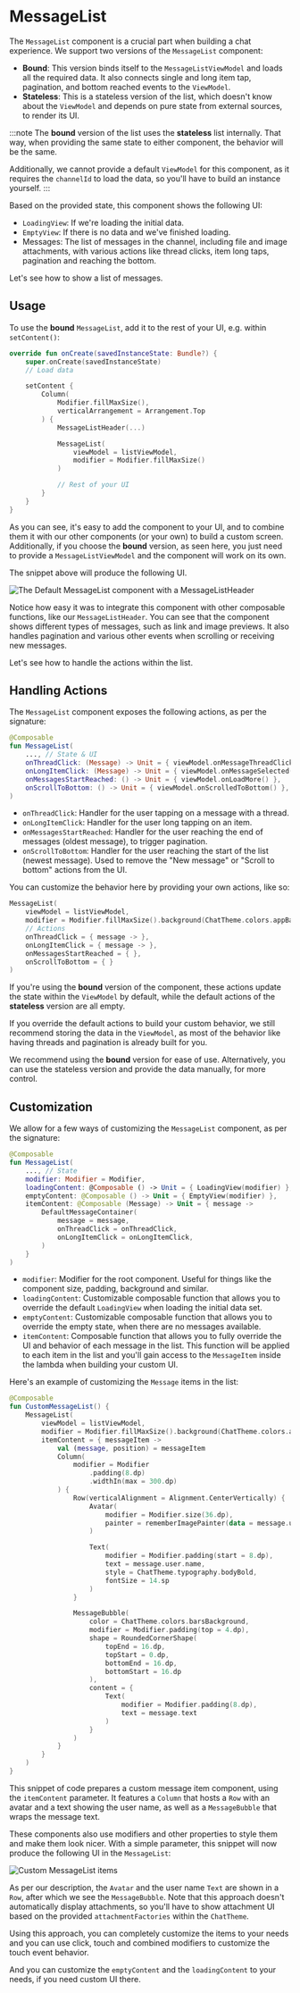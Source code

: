 # MessageList

The `MessageList` component is a crucial part when building a chat experience. We support two versions of the `MessageList` component:

* **Bound**: This version binds itself to the `MessageListViewModel` and loads all the required data. It also connects single and long item tap, pagination, and bottom reached events to the `ViewModel`.
* **Stateless**: This is a stateless version of the list, which doesn't know about the `ViewModel` and depends on pure state from external sources, to render its UI.

:::note 
The **bound** version of the list uses the **stateless** list internally. That way, when providing the same state to either component, the behavior will be the same. 

Additionally, we cannot provide a default `ViewModel` for this component, as it requires the `channelId` to load the data, so you'll have to build an instance yourself.
:::

Based on the provided state, this component shows the following UI:

* `LoadingView`: If we're loading the initial data.
* `EmptyView`: If there is no data and we've finished loading.
* Messages: The list of messages in the channel, including file and image attachments, with various actions like thread clicks, item long taps, pagination and reaching the bottom.

Let's see how to show a list of messages.

## Usage

To use the **bound** `MessageList`, add it to the rest of your UI, e.g. within `setContent()`:

```kotlin
override fun onCreate(savedInstanceState: Bundle?) {
    super.onCreate(savedInstanceState)
    // Load data

    setContent {
        Column(
            Modifier.fillMaxSize(),
            verticalArrangement = Arrangement.Top
        ) {
            MessageListHeader(...)

            MessageList(
                viewModel = listViewModel,
                modifier = Modifier.fillMaxSize()
            )

            // Rest of your UI
        }
    }
}
```

As you can see, it's easy to add the component to your UI, and to combine them it with our other components (or your own) to build a custom screen. Additionally, if you choose the **bound** version, as seen here, you just need to provide a `MessageListViewModel` and the component will work on its own.

The snippet above will produce the following UI.

 ![The Default MessageList component with a MessageListHeader](../../assets/compose_default_message_list_component.png)

Notice how easy it was to integrate this component with other composable functions, like our `MessageListHeader`. You can see that the component shows different types of messages, such as link and image previews.  It also handles pagination and various other events when scrolling or receiving new messages.

Let's see how to handle the actions within the list.

## Handling Actions

The `MessageList` component exposes the following actions, as per the signature:

```kotlin
@Composable
fun MessageList(
	..., // State & UI
    onThreadClick: (Message) -> Unit = { viewModel.onMessageThreadClick(it) },
    onLongItemClick: (Message) -> Unit = { viewModel.onMessageSelected(it) },
    onMessagesStartReached: () -> Unit = { viewModel.onLoadMore() },
    onScrollToBottom: () -> Unit = { viewModel.onScrolledToBottom() },
)
```

* `onThreadClick`: Handler for the user tapping on a message with a thread.
* `onLongItemClick`: Handler for the user long tapping on an item. 
* `onMessagesStartReached`: Handler for the user reaching the end of messages (oldest message), to trigger pagination.
* `onScrollToBottom`: Handler for the user reaching the start of the list (newest message). Used to remove the "New message" or "Scroll to bottom" actions from the UI.

You can customize the behavior here by providing your own actions, like so:

```kotlin
MessageList(
    viewModel = listViewModel,
    modifier = Modifier.fillMaxSize().background(ChatTheme.colors.appBackground),
    // Actions
    onThreadClick = { message -> },
    onLongItemClick = { message -> },
    onMessagesStartReached = { },
    onScrollToBottom = { }
)
```

If you're using the **bound** version of the component, these actions update the state within the `ViewModel` by default, while the default actions of the **stateless** version are all empty.

If you override the default actions to build your custom behavior, we still recommend storing the data in the `ViewModel`, as most of the behavior like having threads and pagination is already built for you.

We recommend using the **bound** version for ease of use. Alternatively, you can use the stateless version and provide the data manually, for more control.

##  Customization

We allow for a few ways of customizing the `MessageList` component, as per the signature:

```kotlin
@Composable
fun MessageList(
	..., // State
    modifier: Modifier = Modifier,
    loadingContent: @Composable () -> Unit = { LoadingView(modifier) },
    emptyContent: @Composable () -> Unit = { EmptyView(modifier) },
    itemContent: @Composable (Message) -> Unit = { message ->
        DefaultMessageContainer(
            message = message,
            onThreadClick = onThreadClick,
            onLongItemClick = onLongItemClick,
        )
    }
)
```

* `modifier`: Modifier for the root component. Useful for things like the component size, padding, background and similar.
* `loadingContent`: Customizable composable function that allows you to override the default `LoadingView` when loading the initial data set.
* `emptyContent`: Customizable composable function that allows you to override the empty state, when there are no messages available.
* `itemContent`: Composable function that allows you to fully override the UI and behavior of each message in the list. This function will be applied to each item in the list and you'll gain access to the `MessageItem` inside the lambda when building your custom UI.

Here's an example of customizing the `Message` items in the list:

```kotlin
@Composable
fun CustomMessageList() {
    MessageList(
        viewModel = listViewModel,
        modifier = Modifier.fillMaxSize().background(ChatTheme.colors.appBackground),
        itemContent = { messageItem ->
		    val (message, position) = messageItem
            Column(
                modifier = Modifier
                    .padding(8.dp)
                    .widthIn(max = 300.dp)
            ) {
                Row(verticalAlignment = Alignment.CenterVertically) {
                    Avatar(
                        modifier = Modifier.size(36.dp),
                        painter = rememberImagePainter(data = message.user.image)
                    )

                    Text(
                        modifier = Modifier.padding(start = 8.dp),
                        text = message.user.name,
                        style = ChatTheme.typography.bodyBold,
                        fontSize = 14.sp
                    )
                }

                MessageBubble(
                    color = ChatTheme.colors.barsBackground,
                    modifier = Modifier.padding(top = 4.dp),
                    shape = RoundedCornerShape(
                        topEnd = 16.dp,
                        topStart = 0.dp,
                        bottomEnd = 16.dp,
                        bottomStart = 16.dp
                    ),
                    content = {
                        Text(
                            modifier = Modifier.padding(8.dp),
                            text = message.text
                        )
                    }
                )
            }
        }
    )
}
```

This snippet of code prepares a custom message item component, using the `itemContent` parameter. It features a `Column` that hosts a `Row` with an avatar and a text showing the user name, as well as a `MessageBubble` that wraps the message text.

These components also use modifiers and other properties to style them and make them look nicer. With a simple parameter, this snippet will now produce the following UI in the `MessageList`:

![Custom MessageList items](../../assets/compose_custom_message_list_component.png)

As per our description, the `Avatar` and the user name `Text` are shown in a `Row`, after which we see the `MessageBubble`. Note that this approach doesn't automatically display attachments, so you'll have to show attachment UI based on the provided `attachmentFactories` within the `ChatTheme`.

Using this approach, you can completely customize the items to your needs and you can use click, touch and combined modifiers to customize the touch event behavior.

And you can customize the `emptyContent` and the `loadingContent` to your needs, if you need custom UI there.